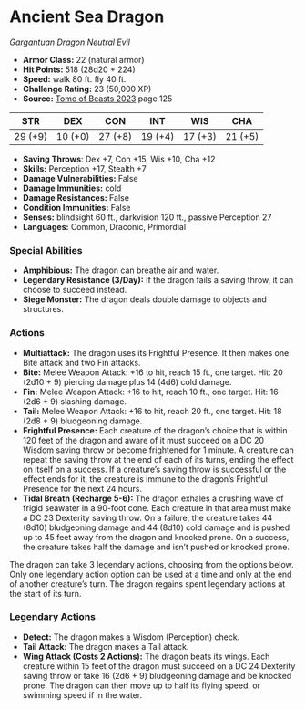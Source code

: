 # Ancient Sea Dragon

*Gargantuan* *Dragon* *Neutral Evil*

- **Armor Class:** 22 (natural armor)
- **Hit Points:** 518 (28d20 + 224)
- **Speed:** walk 80 ft. fly 40 ft.
- **Challenge Rating:** 23 (50,000 XP)
- **Source:** [Tome of Beasts 2023](https://koboldpress.com/kpstore/product/tome-of-beasts-1-2023-edition/) page 125

| STR | DEX | CON | INT | WIS | CHA |
| --- | --- | --- | --- | --- | --- |
| 29 (+9) | 10 (+0) | 27 (+8) | 19 (+4) | 17 (+3) | 21 (+5) |

- **Saving Throws**: Dex +7, Con +15, Wis +10, Cha +12
- **Skills:** Perception +17, Stealth +7
- **Damage Vulnerabilities:** False
- **Damage Immunities:** cold
- **Damage Resistances:** False
- **Condition Immunities:** False
- **Senses:** blindsight 60 ft., darkvision 120 ft., passive Perception 27
- **Languages:** Common, Draconic, Primordial

### Special Abilities

- **Amphibious:** The dragon can breathe air and water.
- **Legendary Resistance (3/Day):** If the dragon fails a saving throw, it can choose to succeed instead.
- **Siege Monster:** The dragon deals double damage to objects and structures.

### Actions

- **Multiattack:** The dragon uses its Frightful Presence. It then makes one Bite attack and two Fin attacks.
- **Bite:** Melee Weapon Attack: +16 to hit, reach 15 ft., one target. Hit: 20 (2d10 + 9) piercing damage plus 14 (4d6) cold damage.
- **Fin:** Melee Weapon Attack: +16 to hit, reach 10 ft., one target. Hit: 16 (2d6 + 9) slashing damage.
- **Tail:** Melee Weapon Attack: +16 to hit, reach 20 ft., one target. Hit: 18 (2d8 + 9) bludgeoning damage.
- **Frightful Presence:** Each creature of the dragon’s choice that is within 120 feet of the dragon and aware of it must succeed on a DC 20 Wisdom saving throw or become frightened for 1 minute. A creature can repeat the saving throw at the end of each of its turns, ending the effect on itself on a success. If a creature’s saving throw is successful or the effect ends for it, the creature is immune to the dragon’s Frightful Presence for the next 24 hours.
- **Tidal Breath (Recharge 5-6):** The dragon exhales a crushing wave of frigid seawater in a 90-foot cone. Each creature in that area must make a DC 23 Dexterity saving throw. On a failure, the creature takes 44 (8d10) bludgeoning damage and 44 (8d10) cold damage and is pushed up to 45 feet away from the dragon and knocked prone. On a success, the creature takes half the damage and isn’t pushed or knocked prone.

The dragon can take 3 legendary actions, choosing from the options below. Only one legendary action option can be used at a time and only at the end of another creature’s turn. The dragon regains spent legendary actions at the start of its turn.

### Legendary Actions

- **Detect:** The dragon makes a Wisdom (Perception) check.
- **Tail Attack:** The dragon makes a Tail attack.
- **Wing Attack (Costs 2 Actions):** The dragon beats its wings. Each creature within 15 feet of the dragon must succeed on a DC 24 Dexterity saving throw or take 16 (2d6 + 9) bludgeoning damage and be knocked prone. The dragon can then move up to half its flying speed, or swimming speed if in the water.
